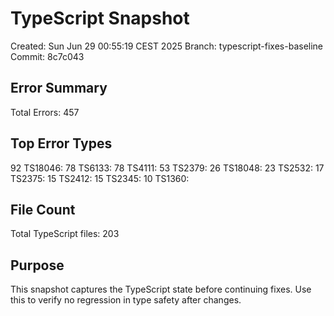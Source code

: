 # TypeScript Snapshot

Created: Sun Jun 29 00:55:19 CEST 2025
Branch: typescript-fixes-baseline
Commit: 8c7c043

## Error Summary
Total Errors: 457

## Top Error Types
  92 TS18046:
  78 TS6133:
  78 TS4111:
  53 TS2379:
  26 TS18048:
  23 TS2532:
  17 TS2375:
  15 TS2412:
  15 TS2345:
  10 TS1360:

## File Count
Total TypeScript files:      203

## Purpose
This snapshot captures the TypeScript state before continuing fixes.
Use this to verify no regression in type safety after changes.
